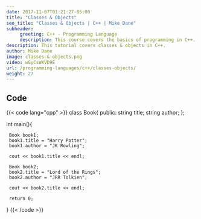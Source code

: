 ```yaml
---
date: 2017-11-07T01:21:27-05:00
title: "Classes & Objects"
seo_title: "Classes & Objects | C++ | Mike Dane"
subheader:
     greeting: C++ - Programming Language
     description: This course covers the basics of programming in C++. Work your way through the videos and we'll teach you everything you need to know to start your programming journey!
description: This tutorial covers classes & objects in C++.
author: Mike Dane
image: classes-&-objects.png
video: wGyCsWXVD9E
url: /programming-languages/c++/classes-objects/
weight: 27
---
```


## Code

{{< code lang="cpp" >}}
class Book{
     public:
          string title;
          string author;
};

int main(){

     Book book1;
     book1.title = "Harry Potter";
     book1.author = "JK Rowling";

     cout << book1.title << endl;

     Book book2;
     book2.title = "Lord of the Rings";
     book2.author = "JRR Tolkien";

     cout << book2.title << endl;

     return 0;
}
{{< /code >}}